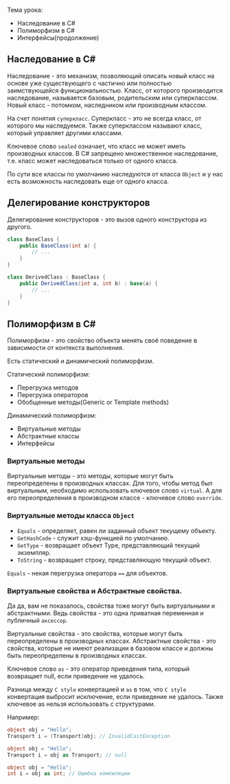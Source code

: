 ﻿Тема урока: 
* Наследование в C#
* Полиморфизм в C#
* Интерфейсы(продолжение)

## Наследование в C#

Наследование - это механизм, позволяющий описать новый класс на основе уже существующего с частично или полностью заимствующейся функциональностью. Класс, от которого производится наследование, называется базовым, родительским или суперклассом. Новый класс - потомком, наследником или производным классом.

На счет понятия `суперкласс`. 
Суперкласс - это не всегда класс, от которого мы наследуемся. Также 
суперклассом называют класс, который управляет другими классами.

Ключевое слово `sealed` означает, что класс не может иметь производных классов.
В C# запрещено множественное наследование, т.е. класс может наследоваться только от одного класса.

По сути все классы по умолчанию наследуются от класса `Object`
и у нас есть возможность наследовать еще от одного класса.

## Делегирование конструкторов

Делегирование конструкторов - это вызов одного конструктора из другого.
```csharp
class BaseClass {
    public BaseClass(int a) {
        // ...
    }
}

class DerivedClass : BaseClass {
    public DerivedClass(int a, int b) : base(a) {
        // ...
    }
}
```

## Полиморфизм в C#

Полиморфизм - это свойство объекта менять своё поведение в зависимости от контекста выполнения.

Есть статический и динамический полиморфизм.

Статический полиморфизм:
* Перегрузка методов
* Перегрузка операторов
* Обобщенные методы(Generic or Template methods) 

Динамический полиморфизм:
* Виртуальные методы
* Абстрактные классы
* Интерфейсы

### Виртуальные методы
Виртуальные методы - это методы, которые могут быть переопределены в производных классах.
Для того, чтобы метод был виртуальным, необходимо использовать ключевое слово `virtual`.
А для его переопределения в производном классе - ключевое слово `override`.

### Виртуальные методы класса `Object`
* `Equals` - определяет, равен ли заданный объект текущему объекту.
* `GetHashCode` - служит хэш-функцией по умолчанию.
* `GetType` - возвращает объект Type, представляющий текущий экземпляр.
* `ToString` - возвращает строку, представляющую текущий объект.

`Equals` - некая перегрузка оператора `==` для объектов.

### Виртуальные свойства и Абстрактные свойства.

Да да, вам не показалось, свойства тоже могут быть виртуальными и абстрактными.
Ведь свойства - это одна приватная переменная и публичный `аксессор`. 

Виртуальные свойства - это свойства, которые могут быть переопределены в производных классах.
Абстрактные свойства - это свойства, которые не имеют реализации в базовом классе и должны быть переопределены в производных классах.


Ключевое слово `as` - это оператор приведения типа, который возвращает null, если приведение не удалось.

Разница между `C style` конвертацией и `as` в том, что `C style` конвертация выбросит исключение, если приведение не удалось.
Также ключевое as нельзя использовать с структурами.

Например:
```csharp
object obj = "Hello";
Transport i = (Transport)obj; // InvalidCastException

object obj = "Hello";
Transport i = obj as Transport; // null

object obj = "Hello";
int i = obj as int; // Ошибка компиляции
```
